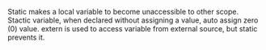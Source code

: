 Static makes a local variable to become unaccessible to other scope.
Stactic variable, when declared without assigning a value, auto assign zero (0) value.
extern is used to access variable from external source, but static prevents it.
